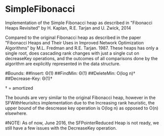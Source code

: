 # SimpleFibonacci
Implementation of the Simple Fibonacci heap as described in "Fibonacci Heaps Revisited" by  H. Kaplan,  R.E. Tarjan and U. Zwick, 2014

Compared to the original Fibonacci heap as described in the paper "Fibonacci Heaps and Their Uses in Improved Network Optimization Algorithms" 
by M.L. Fredman and R.E. Tarjan. 1987. These heaps has only a single root, does cascading rank changes with just a single cut on decreaseKey operations, 
and the outcomes of all comparisons done by the algorithm are explicitly represented in the data structure. 

#Bounds:
##Insert: Θ(1) 
##FindMin: Θ(1)
##DeleteMin: O(log n)†
##Decrease-Key: Θ(1)†

† = amortized


The bounds are very similar to the original Fibonacci heap, however in the SFWithHeurisitcs implementation due to the Increasing rank heuristic,
the upper bound of the descrease key operation is O(log n) as opposed to O(n) elsewhere. 

#NOTE: 
As of now, June 2016, the SFPointerReduced Heap is not ready, we still have a few issues with the DecreaseKey operation. 
